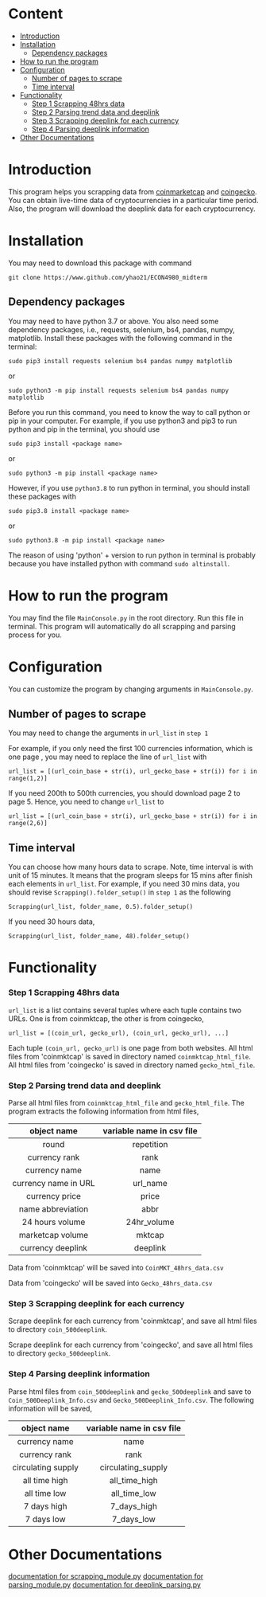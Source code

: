 # Content
- [Introduction](#Introduction)  
- [Installation](#Installation)  
    - [Dependency packages](#Dependency-packages)  
- [How to run the program](#How-to-run-the-program)  
- [Configuration](#Configuration)  
    - [Number of pages to scrape](#Number-of-pages-to-scrape)  
    - [Time interval](#Time-interval)  
- [Functionality](#Functionality)  
    - [Step 1 Scrapping 48hrs data](#Step-1-Scrapping-48hrs-data)  
    - [Step 2 Parsing trend data and deeplink](#Step-2-Parsing-trend-data-and-deeplink)
    - [Step 3 Scrapping deeplink for each currency](#Step-3-Scrapping-deeplink-for-each-currency)
    - [Step 4 Parsing deeplink information](#Step-4-Parsing-deeplink-information)
- [Other Documentations](#Other-Documentations)




# Introduction  

This program helps you scrapping data from 
[coinmarketcap](https://coinmarketcap.com/) and 
[coingecko](https://www.coingecko.com/en). You can obtain live-time data 
of cryptocurrencies in a particular time period. Also, the program will download
the deeplink data for each cryptocurrency.


# Installation
You may need to download this package with command

`git clone https://www.github.com/yhao21/ECON4980_midterm`

## Dependency packages
You may need to have python 3.7 or above. You also need some dependency packages,
i.e., requests, selenium, bs4, pandas, numpy, matplotlib.
Install these packages with the following command in the terminal:

`
sudo pip3 install requests selenium bs4 pandas numpy matplotlib
`

or

`
sudo python3 -m pip install requests selenium bs4 pandas numpy matplotlib
`

Before you run this command, you need to know the way to call python or pip in your
computer. For example, if you use python3 and pip3 to run python and pip in the
terminal, you should use

`sudo pip3 install <package name>`

or

`sudo python3 -m pip install <package name>`

However, if you use `python3.8` to run python in terminal, you should install 
these packages with

`sudo pip3.8 install <package name>`

or

`sudo python3.8 -m pip install <package name>`

The reason of using 'python' + version to run python in terminal is probably
because you have installed python with command `sudo altinstall`. 


# How to run the program
You may find the file `MainConsole.py` in the root directory. Run this file in
terminal. This program will automatically do all scrapping and parsing process
for you.


# Configuration
You can customize the program by changing arguments in `MainConsole.py`.


## Number of pages to scrape
You may need to change the arguments in `url_list` in `step 1`

For example, if you only need the first 100 currencies information, which is one page
, you may need to replace the line of `url_list` with
```
url_list = [(url_coin_base + str(i), url_gecko_base + str(i)) for i in range(1,2)]
```

If you need 200th to 500th currencies, you should download page 2 to page 5.
Hence, you need to change `url_list` to

```
url_list = [(url_coin_base + str(i), url_gecko_base + str(i)) for i in range(2,6)]
```


## Time interval
You can choose how many hours data to scrape. Note, time interval is with unit of
15 minutes. It means that the program sleeps for 15 mins after finish each elements
in `url_list`.
For example, if you need 30 mins data, you should revise `Scrapping().folder_setup()`
in `step 1` as the following

```
Scrapping(url_list, folder_name, 0.5).folder_setup()
```

If you need 30 hours data,

```
Scrapping(url_list, folder_name, 48).folder_setup()
```



# Functionality
### Step 1 Scrapping 48hrs data
`url_list` is a list contains several tuples where each tuple contains two URLs. One
is from coinmktcap, the other is from coingecko,

`url_list = [(coin_url, gecko_url), (coin_url, gecko_url), ...]`

Each tuple `(coin_url, gecko_url)` is one page from both websites.
All html files from 'coinmktcap' is saved in directory named `coinmktcap_html_file`.
All html files from 'coingecko' is saved in directory named `gecko_html_file`.

### Step 2 Parsing trend data and deeplink
Parse all html files from `coinmktcap_html_file` and `gecko_html_file`.
The program extracts the following information from html files,

| object name | variable name in csv file |
| :-----------: | :---------: |
| round | repetition |
| currency rank | rank |
| currency name | name |
| currency name in URL | url_name |
| currency price | price |
| name abbreviation | abbr |
| 24 hours volume | 24hr_volume |
| marketcap volume | mktcap|
| currency deeplink | deeplink |

Data from 'coinmktcap' will be saved into `CoinMKT_48hrs_data.csv`

Data from 'coingecko' will be saved into `Gecko_48hrs_data.csv`




### Step 3 Scrapping deeplink for each currency
Scrape deeplink for each currency from 'coinmktcap', and save all html files to
directory `coin_500deeplink`.

Scrape deeplink for each currency from 'coingecko', and save all html files to
directory `gecko_500deeplink`.


### Step 4 Parsing deeplink information
Parse html files from `coin_500deeplink` and `gecko_500deeplink` and save 
to `Coin_500Deeplink_Info.csv` and `Gecko_500Deeplink_Info.csv`.
The following information will be saved,

| object name | variable name in csv file |
| :-----------: | :---------: |
| currency name | name |
| currency rank | rank |
| circulating supply | circulating_supply |
| all time high | all_time_high |
| all time low | all_time_low |
| 7 days high | 7_days_high |
| 7 days low | 7_days_low |


# Other Documentations
[documentation for scrapping_module.py](https://github.com/yhao21/ECON498_midterm/blob/master/documentations/docs_scrapping_module.md)
[documentation for parsing_module.py](https://github.com/yhao21/ECON498_midterm/blob/master/documentations/docs_parsing_module.md)
[documentation for deeplink_parsing.py](https://github.com/yhao21/ECON498_midterm/blob/master/documentations/docs_deeplink_parsing.md)




